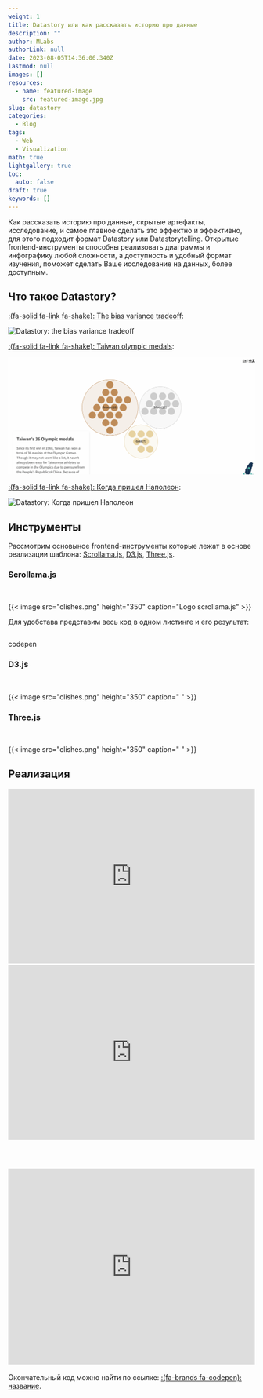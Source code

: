 ```yaml
---
weight: 1
title: Datastory или как рассказать историю про данные
description: ""
author: MLabs
authorLink: null
date: 2023-08-05T14:36:06.340Z
lastmod: null
images: []
resources:
  - name: featured-image
    src: featured-image.jpg
slug: datastory
categories:
  - Blog
tags:
  - Web
  - Visualization
math: true
lightgallery: true
toc:
  auto: false
draft: true
keywords: []
---
```


Как рассказать историю про данные, скрытые артефакты, исследование, и самое главное сделать это эффектно и эффективно, для этого подходит формат Datastory или Datastorytelling. Открытые frontend-инструменты способны реализовать диаграммы и инфографику любой сложности, а доступность и удобный формат изучения, поможет сделать Ваше исследование на данных, более доступным.

<!--more-->

## Что такое Datastory?





[:(fa-solid fa-link fa-shake): <u>The bias variance tradeoff</u>](https://mlu-explain.github.io/bias-variance/):

![](bias_variance.gif "Datastory: the bias variance tradeoff")

[:(fa-solid fa-link fa-shake): <u>Taiwan olympic medals</u>](https://taiwandatastories.com/taiwan-olympic-medals/):

![](taiwan.gif "Datastory: Taiwan olympic medals")

[:(fa-solid fa-link fa-shake): <u>Когда пришел Наполеон</u>](https://1812.tass.ru/):

![](1812.gif "Datastory: Когда пришел Наполеон")



## Инструменты

Рассмотрим основыное frontend-инструменты которые лежат в основе реализации шаблона: [Scrollama.js](https://pudding.cool/process/introducing-scrollama/), [D3.js](https://d3js.org/), [Three.js](https://threejs.org/).

### Scrollama.js

![]()

{{< image src="clishes.png" height="350" caption="Logo scrollama.js" >}}



Для удобстава представим весь код в одном листинге и его результат:

```html

```

codepen

### D3.js

![]()

{{< image src="clishes.png" height="350" caption=" " >}}



### Three.js

![]()

{{< image src="clishes.png" height="350" caption=" " >}}



## Реализация

<iframe src="https://trinket.io/embed/python3/f9d55ce3f8" width="100%" height="356" frameborder="0" marginwidth="0" marginheight="0" allowfullscreen></iframe>

<iframe width="100%" height="356" frameborder="0" src="https://app.hex.tech/567252a3-d534-4fc8-af40-d7d5d450c842/app/284e86b6-673d-45b6-bd6a-8fc43bdb8093/latest?embedded=true&embeddedStaticCellId=613616b7-b3c8-4aaa-89a7-8b38bca50bb8" ></iframe>



```html

```

```css

```

```js

```



<iframe height="400" style="width: 100%;" scrolling="no" title="test" src="https://codepen.io/mlnchkdv/embed/gOQEjVv?default-tab=html%2Cresult&editable=true" frameborder="no" loading="lazy" allowtransparency="true" allowfullscreen="true">
  See the Pen <a href="https://codepen.io/mlnchkdv/pen/gOQEjVv">
  test</a> by mlnchkdv (<a href="https://codepen.io/mlnchkdv">@mlnchkdv</a>)
  on <a href="https://codepen.io">CodePen</a>.
</iframe>





Окончательный код можно найти по ссылке: [:(fa-brands fa-codepen): название]().